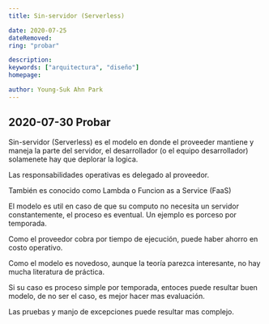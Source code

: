 ```yaml
---
title: Sin-servidor (Serverless)

date: 2020-07-25
dateRemoved:
ring: "probar"

description:
keywords: ["arquitectura", "diseño"]
homepage:

author: Young-Suk Ahn Park
---
```


## 2020-07-30 Probar

Sin-servidor (Serverless) es el modelo en donde el proveeder mantiene y maneja la parte del servidor, el desarrollador (o el equipo desarrollador) solamenete hay que deplorar la logica.

Las responsabilidades operativas es delegado al proveedor.

También es conocido como Lambda o Funcion as a Service (FaaS)

El modelo es util en caso de que su computo no necesita un servidor constantemente, el proceso es eventual. Un ejemplo es porceso por temporada.

Como el proveedor cobra por tiempo de ejecución, puede haber ahorro en costo operativo.

Como el modelo es novedoso, aunque la teoría parezca interesante, no hay mucha literatura de práctica.

Si su caso es proceso simple por temporada, entoces puede resultar buen modelo, de no ser el caso, es mejor hacer mas evaluación.

Las pruebas y manjo de excepciones puede resultar mas complejo.
